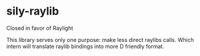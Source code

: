 # sily-raylib

Closed in favor of Raylight

This library serves only one purpose: make less direct raylibs calls.
Which intern will translate raylib bindings into more D friendly format.

